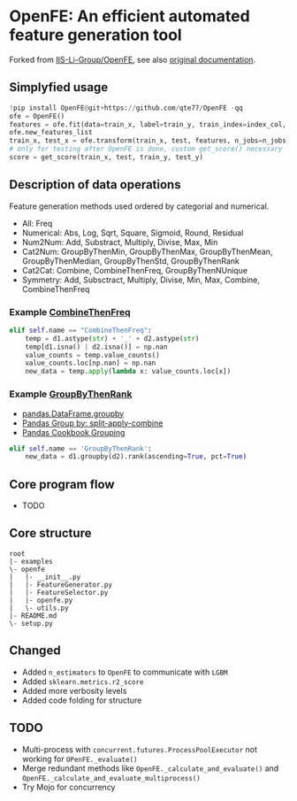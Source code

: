 # OpenFE: An efficient automated feature generation tool

Forked from [IIS-Li-Group/OpenFE](https://github.com/IIIS-Li-Group/OpenFE), see also [original documentation](https://openfe-document.readthedocs.io/en/latest/).

## Simplyfied usage

```python
!pip install OpenFE@git+https://github.com/qte77/OpenFE -qq
ofe = OpenFE()
features = ofe.fit(data=train_x, label=train_y, train_index=index_col, **ofep)
ofe.new_features_list
train_x, test_x = ofe.transform(train_x, test, features, n_jobs=n_jobs)
# only for testing after OpenFE is done, custom get_score() necessary
score = get_score(train_x, test, train_y, test_y)
```

## Description of data operations

Feature generation methods used ordered by categorial and numerical.

* All: Freq
* Numerical: Abs, Log, Sqrt, Square, Sigmoid, Round, Residual
* Num2Num: Add, Substract, Multiply, Divise, Max, Min
* Cat2Num: GroupByThenMin, GroupByThenMax, GroupByThenMean, GroupByThenMedian, GroupByThenStd, GroupByThenRank
* Cat2Cat: Combine, CombineThenFreq, GroupByThenNUnique
* Symmetry: Add, Subsctract, Multiply, Divise, Min, Max, Combine, CombineThenFreq

### Example [CombineThenFreq](https://github.com/qte77/OpenFE/blob/c99c96c544a0f620ffe8781753ca9342355bb0bd/openfe/FeatureGenerator.py#L120)

```python
elif self.name == "CombineThenFreq":
    temp = d1.astype(str) + '_' + d2.astype(str)
    temp[d1.isna() | d2.isna()] = np.nan
    value_counts = temp.value_counts()
    value_counts.loc[np.nan] = np.nan
    new_data = temp.apply(lambda x: value_counts.loc[x])
```

### Example [GroupByThenRank](https://github.com/qte77/OpenFE/blob/c99c96c544a0f620ffe8781753ca9342355bb0bd/openfe/FeatureGenerator.py#L103)

- [pandas.DataFrame.groupby](https://pandas.pydata.org/pandas-docs/stable/reference/api/pandas.DataFrame.groupby.html)
- [Pandas Group by: split-apply-combine](https://pandas.pydata.org/pandas-docs/stable/user_guide/groupby.html#groupby)
- [Pandas Cookbook Grouping](https://pandas.pydata.org/pandas-docs/stable/user_guide/cookbook.html#cookbook-grouping)

```python
elif self.name == 'GroupByThenRank':
    new_data = d1.groupby(d2).rank(ascending=True, pct=True)
```

## Core program flow

* TODO

## Core structure

```
root
|- examples
\- openfe
|   |- __init__.py
|   |- FeatureGenerator.py
|   |- FeatureSelector.py
|   |- openfe.py
|   \- utils.py
|- README.md
\- setup.py
```

## Changed

* Added `n_estimators` to `OpenFE` to communicate with `LGBM`
* Added `sklearn.metrics.r2_score`
* Added more verbosity levels
* Added code folding for structure

## TODO

* Multi-process with `concurrent.futures.ProcessPoolExecutor` not working for `OPenFE._evaluate()`
* Merge redundant methods like `OpenFE._calculate_and_evaluate()` and `OpenFE._calculate_and_evaluate_multiprocess()`
* Try Mojo for concurrency
